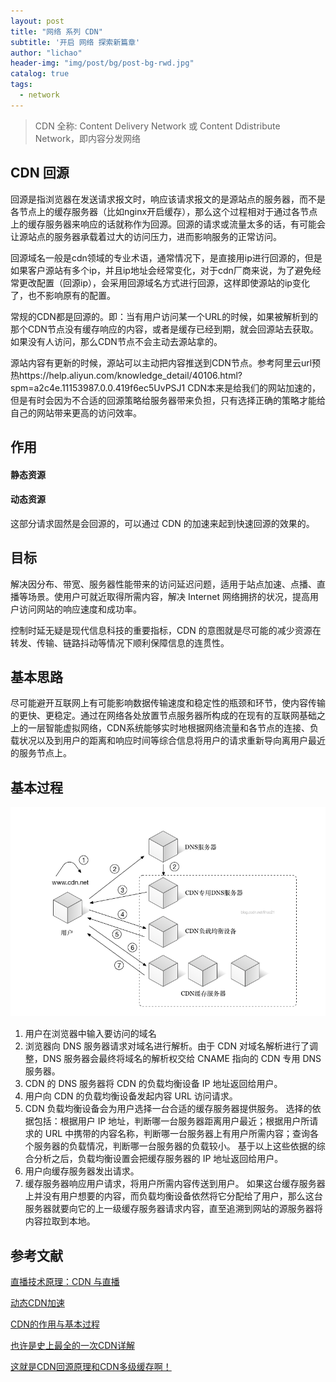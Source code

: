 ```yaml
---
layout: post
title: "网络 系列 CDN"
subtitle: '开启 网络 探索新篇章'
author: "lichao"
header-img: "img/post/bg/post-bg-rwd.jpg"
catalog: true
tags:
  - network 
---
```


> CDN 全称: Content Delivery Network 或 Content Ddistribute Network，即内容分发网络


## CDN 回源
回源是指浏览器在发送请求报文时，响应该请求报文的是源站点的服务器，而不是各节点上的缓存服务器（比如nginx开启缓存），那么这个过程相对于通过各节点上的缓存服务器来响应的话就称作为回源。回源的请求或流量太多的话，有可能会让源站点的服务器承载着过大的访问压力，进而影响服务的正常访问。

回源域名一般是cdn领域的专业术语，通常情况下，是直接用ip进行回源的，但是如果客户源站有多个ip，并且ip地址会经常变化，对于cdn厂商来说，为了避免经常更改配置（回源ip），会采用回源域名方式进行回源，这样即使源站的ip变化了，也不影响原有的配置。

常规的CDN都是回源的。即：当有用户访问某一个URL的时候，如果被解析到的那个CDN节点没有缓存响应的内容，或者是缓存已经到期，就会回源站去获取。如果没有人访问，那么CDN节点不会主动去源站拿的。

源站内容有更新的时候，源站可以主动把内容推送到CDN节点。参考阿里云url预热https://help.aliyun.com/knowledge_detail/40106.html?spm=a2c4e.11153987.0.0.419f6ec5UvPSJ1
CDN本来是给我们的网站加速的，但是有时会因为不合适的回源策略给服务器带来负担，只有选择正确的策略才能给自己的网站带来更高的访问效率。

## 作用
#### 静态资源

#### 动态资源
这部分请求固然是会回源的，可以通过 CDN 的加速来起到快速回源的效果的。

## 目标
解决因分布、带宽、服务器性能带来的访问延迟问题，适用于站点加速、点播、直播等场景。使用户可就近取得所需内容，解决 Internet 网络拥挤的状况，提高用户访问网站的响应速度和成功率。

控制时延无疑是现代信息科技的重要指标，CDN 的意图就是尽可能的减少资源在转发、传输、链路抖动等情况下顺利保障信息的连贯性。

## 基本思路
尽可能避开互联网上有可能影响数据传输速度和稳定性的瓶颈和环节，使内容传输的更快、更稳定。通过在网络各处放置节点服务器所构成的在现有的互联网基础之上的一层智能虚拟网络，CDN系统能够实时地根据网络流量和各节点的连接、负载状况以及到用户的距离和响应时间等综合信息将用户的请求重新导向离用户最近的服务节点上。

## 基本过程
![网络](/img/network/36.png)

1. 用户在浏览器中输入要访问的域名
2. 浏览器向 DNS 服务器请求对域名进行解析。由于 CDN 对域名解析进行了调整，DNS 服务器会最终将域名的解析权交给 CNAME 指向的 CDN 专用 DNS 服务器。 
3. CDN 的 DNS 服务器将 CDN 的负载均衡设备 IP 地址返回给用户。 
4. 用户向 CDN 的负载均衡设备发起内容 URL 访问请求。 
5. CDN 负载均衡设备会为用户选择一台合适的缓存服务器提供服务。 选择的依据包括：根据用户 IP 地址，判断哪一台服务器距离用户最近；根据用户所请求的 URL 中携带的内容名称，判断哪一台服务器上有用户所需内容；查询各个服务器的负载情况，判断哪一台服务器的负载较小。 
  基于以上这些依据的综合分析之后，负载均衡设置会把缓存服务器的 IP 地址返回给用户。 
6. 用户向缓存服务器发出请求。 
7. 缓存服务器响应用户请求，将用户所需内容传送到用户。 如果这台缓存服务器上并没有用户想要的内容，而负载均衡设备依然将它分配给了用户，那么这台服务器就要向它的上一级缓存服务器请求内容，直至追溯到网站的源服务器将内容拉取到本地。

## 参考文献
[直播技术原理：CDN 与直播](https://juejin.im/post/5d4a9bbc6fb9a06b0703a83b)

[动态CDN加速](https://www.jianshu.com/p/eb974c412399)

[CDN的作用与基本过程](https://cloud.tencent.com/developer/article/1438409)

[也许是史上最全的一次CDN详解](https://zhuanlan.zhihu.com/p/28940451)

[这就是CDN回源原理和CDN多级缓存啊！](https://cloud.tencent.com/developer/article/1439913)

